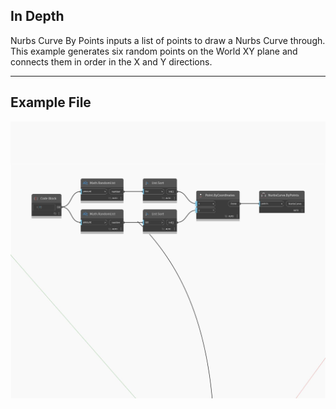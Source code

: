 ## In Depth
Nurbs Curve By Points inputs a list of points to draw a Nurbs Curve through. This example generates six random points on the World XY plane and connects them in order in the X and Y directions. 
___
## Example File

![ByPoints (points)](./Autodesk.DesignScript.Geometry.NurbsCurve.ByPoints(points)_img.jpg)

